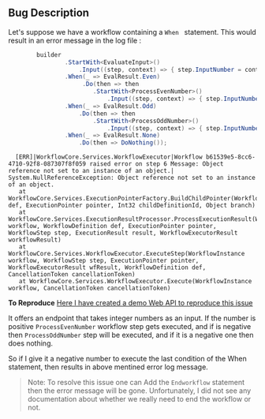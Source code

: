 ## Bug Description
Let's suppose we have a workflow containing a `When ` statement. This would result in an error message in the log file : 

``` csharp
        builder
                .StartWith<EvaluateInput>()
                    .Input((step, context) => { step.InputNumber = context.InputNumber; })
                .When(_ => EvalResult.Even)
                     .Do(then => then
                        .StartWith<ProcessEvenNumber>()
                            .Input((step, context) => { step.InputNumber = context.InputNumber; }))
                .When(_ => EvalResult.Odd)
                    .Do(then => then
                        .StartWith<ProcessOddNumber>()
                            .Input((step, context) => { step.InputNumber = context.InputNumber; }))
                .When(_ => EvalResult.None)
                    .Do(then => DoNothing());
```


```
  [ERR]|WorkflowCore.Services.WorkflowExecutor|Workflow b61539e5-8cc6-4710-92f8-087307f8f059 raised error on step 6 Message: Object reference not set to an instance of an object.|
System.NullReferenceException: Object reference not set to an instance of an object.
   at WorkflowCore.Services.ExecutionPointerFactory.BuildChildPointer(WorkflowDefinition def, ExecutionPointer pointer, Int32 childDefinitionId, Object branch)
   at WorkflowCore.Services.ExecutionResultProcessor.ProcessExecutionResult(WorkflowInstance workflow, WorkflowDefinition def, ExecutionPointer pointer, WorkflowStep step, ExecutionResult result, WorkflowExecutorResult workflowResult)
   at WorkflowCore.Services.WorkflowExecutor.ExecuteStep(WorkflowInstance workflow, WorkflowStep step, ExecutionPointer pointer, WorkflowExecutorResult wfResult, WorkflowDefinition def, CancellationToken cancellationToken)
   at WorkflowCore.Services.WorkflowExecutor.Execute(WorkflowInstance workflow, CancellationToken cancellationToken)
```
**To Reproduce**
[Here I have created a demo Web API to reproduce this issue ](https://github.com/nabin304/ReproduceWorkflowError)

It offers an endpoint that takes integer numbers as an input. If the number is positive `ProcessEvenNumber` workflow step gets executed, and if is negative then `ProcessOddNumber` step will be executed, and if it is a negative one then does nothing.

So if I give it a negative number to execute the last condition of the When statement, then results in above mentined error log message.

>Note: To resolve this issue one can Add the `Endworkflow` statement then the error message will be gone. Unfortunately, I did not see any documentation about whether we really need to end the workflow or not.

